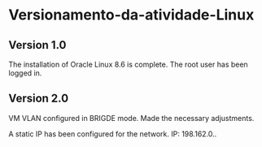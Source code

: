 # Versionamento-da-atividade-Linux

## Version 1.0

The installation of Oracle Linux 8.6 is complete. The root user has been logged in.


## Version 2.0

VM VLAN configured in BRIGDE mode. Made the necessary adjustments. 

A static IP has been configured for the network. IP: 198.162.0..
